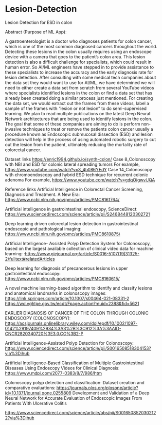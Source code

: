 # Lesion-Detection
Lesion Detection for ESD in colon

Abstract (Purpose of ML App):

A gastroenterologist is a doctor who diagnoses patients for colon cancer, which is one of the most common diagnosed cancers throughout the world. Detecting these lesions in the colon usually requires using an endoscope device with a camera that goes to the patient’s colon area. This lesion detection is also a difficult challenge for specialists, which could result in human error. So AI/ML engineers have stepped in to provide assistance to these specialists to increase the accuracy and the early diagnosis rate for lesion detection. After consulting with some medical tech companies about the data set they would want to use for AI/ML, we have determined we will need to either create a data set from scratch from several YouTube videos where specialists identified lesions in the colon or find a data set that has already been created doing a similar process just mentioned. For creating the data set, we would extract out the frames from these videos, label a sample of the frames with “lesion or not lesion” to do semi-supervised learning. We plan to read multiple publications on the latest Deep Neural Network architectures that are being used to identify lesions in the colon. The goal that some of these companies are aiming to do is perform non-invasive techniques to treat or remove the patients colon cancer usually a procedure known as Endoscopic submucosal dissection (ESD) and lesion detection will help in the process of using automated robotic surgery to cut out the lesion from the patient, ultimately reducing the mortality rate of colorectal cancer.
 
Dataset links
https://enric1994.github.io/synth-colon/
Case 8_Colonoscopy with NBI and ESD for colonic lateral spreading tumors
For example, https://www.youtube.com/watch?v=3_4b086YEdY
Case 14_Colonoscopy with chromoendoscopy and hybrid ESD technique for recurrent colonic adenoma
For example, https://www.youtube.com/watch?v=gdqOigwvUQA
 
Reference links
Artificial Intelligence in Colorectal Cancer Screening, Diagnosis and Treatment. A New Era: https://www.ncbi.nlm.nih.gov/pmc/articles/PMC8161764/

Artificial intelligence in gastrointestinal endoscopy, ScienceDirect: https://www.sciencedirect.com/science/article/pii/S2468448120302721

Deep learning driven colorectal lesion detection in gastrointestinal endoscopic and pathological imaging: https://www.ncbi.nlm.nih.gov/pmc/articles/PMC8610875/

Artificial Intelligence- Assisted Polyp Detection System for Colonoscopy, based on the largest available collection of clinical video data for machine learning: :https://www.giejournal.org/article/S0016-5107(19)31325-2/fulltext#relatedArticles

Deep learning for diagnosis of precancerous lesions in upper gastrointestinal endoscopy: https://www.ncbi.nlm.nih.gov/pmc/articles/PMC8160615/

A novel machine learning-based algorithm to identify and classify lesions and anatomical landmarks in colonoscopy images: https://link.springer.com/article/10.1007/s00464-021-08331-2
https://wd.vghtpe.gov.tw/ecdt/Fpage.action?muid=2388&fid=5621

EARLIER DIAGNOSIS OF CANCER OF THE COLON THROUGH COLONIC ENDOSCOPY (COLONOSCOPY):
https://acsjournals.onlinelibrary.wiley.com/doi/epdf/10.1002/1097-0142%28197409%2934%3A3%2B%3C912%3A%3AAID-CNCR2820340720%3E3.0.CO%3B2-P

Artificial Intelligence-Assisted Polyp Detection for Colonoscopy: https://www.sciencedirect.com/science/article/pii/S0016508518304153?via%3Dihub

Artificial Intelligence-Based Classification of Multiple Gastrointestinal Diseases Using Endoscopy Videos for Clinical Diagnosis:
https://www.mdpi.com/2077-0383/8/7/986/htm


Colonoscopy polyp detection and classification: Dataset creation and comparative evaluations:
https://journals.plos.org/plosone/article?id=10.1371/journal.pone.0255809
Development and Validation of a Deep Neural Network for Accurate Evaluation of Endoscopic Images From Patients With Ulcerative Colitis

https://www.sciencedirect.com/science/article/abs/pii/S0016508520302122?via%3Dihub
